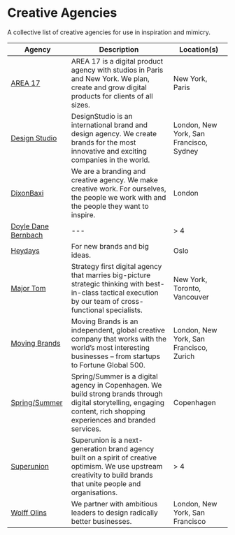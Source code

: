 # Creative Agencies

A collective list of creative agencies for use in inspiration and mimicry.

| Agency                                         | Description                                                                                                                                                             | Location(s)                             |
| ---------------------------------------------- | ----------------------------------------------------------------------------------------------------------------------------------------------------------------------- | --------------------------------------- |
| [AREA 17](https://area17.com/)                 | AREA 17 is a digital product agency with studios in Paris and New York. We plan, create and grow digital products for clients of all sizes.                             | New York, Paris                         |
| [Design Studio](https://design.studio/)        | DesignStudio is an international brand and design agency. We create brands for the most innovative and exciting companies in the world.                                 | London, New York, San Francisco, Sydney |
| [DixonBaxi](https://dixonbaxi.com/)            | We are a branding and creative agency. We make creative work. For ourselves, the people we work with and the people they want to inspire.                               | London                                  |
| [Doyle Dane Bernbach](http://www.ddb.com/)     | ---                                                                                                                                                                     | > 4                                     |
| [Heydays](https://heydays.no/)                 | For new brands and big ideas.                                                                                                                                           | Oslo                                    |
| [Major Tom](https://www.majortom.com/)         | Strategy first digital agency that marries big-picture strategic thinking with best-in-class tactical execution by our team of cross-functional specialists.            | New York, Toronto, Vancouver            |
| [Moving Brands](https://www.movingbrands.com/) | Moving Brands is an independent, global creative company that works with the world’s most interesting businesses – from startups to Fortune Global 500.                 | London, New York, San Francisco, Zurich |
| [Spring/Summer](https://springsummer.dk/)      | Spring/Summer is a digital agency in Copenhagen. We build strong brands through digital storytelling, engaging content, rich shopping experiences and branded services. | Copenhagen                              | ` |
| [Superunion](https://www.superunion.com/)      | Superunion is a next-generation brand agency built on a spirit of creative optimism. We use upstream creativity to build brands that unite people and organisations.    | > 4                                     | ` |
| [Wolff Olins](https://www.wolffolins.com/)     | We partner with ambitious leaders to design radically better businesses.                                                                                                | London, New York, San Francisco         |

